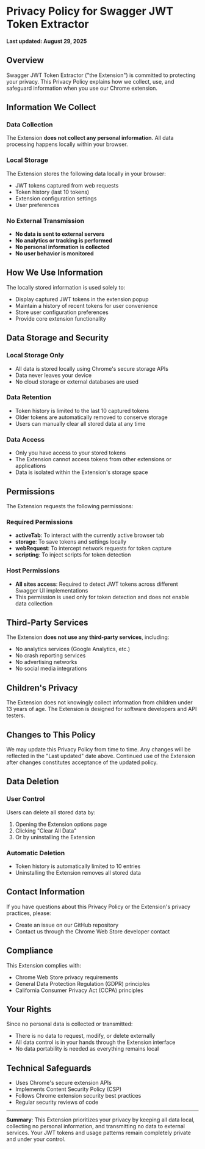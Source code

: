 # Privacy Policy for Swagger JWT Token Extractor

**Last updated: August 29, 2025**

## Overview

Swagger JWT Token Extractor ("the Extension") is committed to protecting your privacy. This Privacy Policy explains how we collect, use, and safeguard information when you use our Chrome extension.

## Information We Collect

### Data Collection
The Extension **does not collect any personal information**. All data processing happens locally within your browser.

### Local Storage
The Extension stores the following data locally in your browser:
- JWT tokens captured from web requests
- Token history (last 10 tokens)
- Extension configuration settings
- User preferences

### No External Transmission
- **No data is sent to external servers**
- **No analytics or tracking is performed**
- **No personal information is collected**
- **No user behavior is monitored**

## How We Use Information

The locally stored information is used solely to:
- Display captured JWT tokens in the extension popup
- Maintain a history of recent tokens for user convenience
- Store user configuration preferences
- Provide core extension functionality

## Data Storage and Security

### Local Storage Only
- All data is stored locally using Chrome's secure storage APIs
- Data never leaves your device
- No cloud storage or external databases are used

### Data Retention
- Token history is limited to the last 10 captured tokens
- Older tokens are automatically removed to conserve storage
- Users can manually clear all stored data at any time

### Data Access
- Only you have access to your stored tokens
- The Extension cannot access tokens from other extensions or applications
- Data is isolated within the Extension's storage space

## Permissions

The Extension requests the following permissions:

### Required Permissions
- **activeTab**: To interact with the currently active browser tab
- **storage**: To save tokens and settings locally
- **webRequest**: To intercept network requests for token capture
- **scripting**: To inject scripts for token detection

### Host Permissions
- **All sites access**: Required to detect JWT tokens across different Swagger UI implementations
- This permission is used only for token detection and does not enable data collection

## Third-Party Services

The Extension **does not use any third-party services**, including:
- No analytics services (Google Analytics, etc.)
- No crash reporting services
- No advertising networks
- No social media integrations

## Children's Privacy

The Extension does not knowingly collect information from children under 13 years of age. The Extension is designed for software developers and API testers.

## Changes to This Policy

We may update this Privacy Policy from time to time. Any changes will be reflected in the "Last updated" date above. Continued use of the Extension after changes constitutes acceptance of the updated policy.

## Data Deletion

### User Control
Users can delete all stored data by:
1. Opening the Extension options page
2. Clicking "Clear All Data"
3. Or by uninstalling the Extension

### Automatic Deletion
- Token history is automatically limited to 10 entries
- Uninstalling the Extension removes all stored data

## Contact Information

If you have questions about this Privacy Policy or the Extension's privacy practices, please:
- Create an issue on our GitHub repository
- Contact us through the Chrome Web Store developer contact

## Compliance

This Extension complies with:
- Chrome Web Store privacy requirements
- General Data Protection Regulation (GDPR) principles
- California Consumer Privacy Act (CCPA) principles

## Your Rights

Since no personal data is collected or transmitted:
- There is no data to request, modify, or delete externally
- All data control is in your hands through the Extension interface
- No data portability is needed as everything remains local

## Technical Safeguards

- Uses Chrome's secure extension APIs
- Implements Content Security Policy (CSP)
- Follows Chrome extension security best practices
- Regular security reviews of code

---

**Summary**: This Extension prioritizes your privacy by keeping all data local, collecting no personal information, and transmitting no data to external services. Your JWT tokens and usage patterns remain completely private and under your control.
